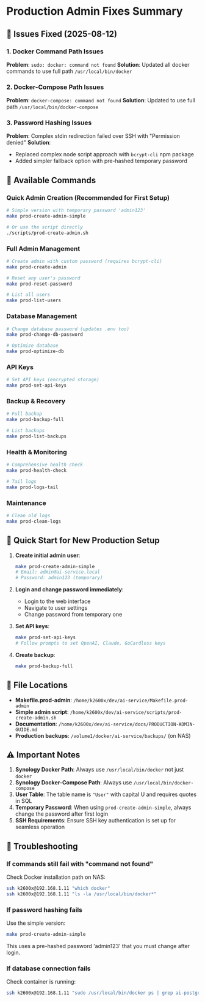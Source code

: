 # Production Admin Fixes Summary

## 🔧 Issues Fixed (2025-08-12)

### 1. Docker Command Path Issues

**Problem**: `sudo: docker: command not found`
**Solution**: Updated all docker commands to use full path `/usr/local/bin/docker`

### 2. Docker-Compose Path Issues

**Problem**: `docker-compose: command not found`
**Solution**: Updated to use full path `/usr/local/bin/docker-compose`

### 3. Password Hashing Issues

**Problem**: Complex stdin redirection failed over SSH with "Permission denied"
**Solution**:

- Replaced complex node script approach with `bcrypt-cli` npm package
- Added simpler fallback option with pre-hashed temporary password

## 📝 Available Commands

### Quick Admin Creation (Recommended for First Setup)

```bash
# Simple version with temporary password 'admin123'
make prod-create-admin-simple

# Or use the script directly
./scripts/prod-create-admin.sh
```

### Full Admin Management

```bash
# Create admin with custom password (requires bcrypt-cli)
make prod-create-admin

# Reset any user's password
make prod-reset-password

# List all users
make prod-list-users
```

### Database Management

```bash
# Change database password (updates .env too)
make prod-change-db-password

# Optimize database
make prod-optimize-db
```

### API Keys

```bash
# Set API keys (encrypted storage)
make prod-set-api-keys
```

### Backup & Recovery

```bash
# Full backup
make prod-backup-full

# List backups
make prod-list-backups
```

### Health & Monitoring

```bash
# Comprehensive health check
make prod-health-check

# Tail logs
make prod-logs-tail
```

### Maintenance

```bash
# Clean old logs
make prod-clean-logs
```

## 🚀 Quick Start for New Production Setup

1. **Create initial admin user**:

   ```bash
   make prod-create-admin-simple
   # Email: admin@ai-service.local
   # Password: admin123 (temporary)
   ```

2. **Login and change password immediately**:
   - Login to the web interface
   - Navigate to user settings
   - Change password from temporary one

3. **Set API keys**:

   ```bash
   make prod-set-api-keys
   # Follow prompts to set OpenAI, Claude, GoCardless keys
   ```

4. **Create backup**:
   ```bash
   make prod-backup-full
   ```

## 📍 File Locations

- **Makefile.prod-admin**: `/home/k2600x/dev/ai-service/Makefile.prod-admin`
- **Simple admin script**: `/home/k2600x/dev/ai-service/scripts/prod-create-admin.sh`
- **Documentation**: `/home/k2600x/dev/ai-service/docs/PRODUCTION-ADMIN-GUIDE.md`
- **Production backups**: `/volume1/docker/ai-service/backups/` (on NAS)

## ⚠️ Important Notes

1. **Synology Docker Path**: Always use `/usr/local/bin/docker` not just `docker`
2. **Synology Docker-Compose Path**: Always use `/usr/local/bin/docker-compose`
3. **User Table**: The table name is `"User"` with capital U and requires quotes in SQL
4. **Temporary Password**: When using `prod-create-admin-simple`, always change the password after first login
5. **SSH Requirements**: Ensure SSH key authentication is set up for seamless operation

## 🐛 Troubleshooting

### If commands still fail with "command not found"

Check Docker installation path on NAS:

```bash
ssh k2600x@192.168.1.11 "which docker"
ssh k2600x@192.168.1.11 "ls -la /usr/local/bin/docker*"
```

### If password hashing fails

Use the simple version:

```bash
make prod-create-admin-simple
```

This uses a pre-hashed password 'admin123' that you must change after login.

### If database connection fails

Check container is running:

```bash
ssh k2600x@192.168.1.11 "sudo /usr/local/bin/docker ps | grep ai-postgres"
```
